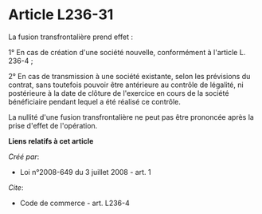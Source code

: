 # Article L236-31

La fusion transfrontalière prend effet : 

1° En cas de création d'une société nouvelle, conformément à l'article L. 236-4 ; 

2° En cas de transmission à une société existante, selon les prévisions du contrat, sans toutefois pouvoir être antérieure au
contrôle de légalité, ni postérieure à la date de clôture de l'exercice en cours de la société bénéficiaire pendant lequel a
été réalisé ce contrôle. 

La nullité d'une fusion transfrontalière ne peut pas être prononcée après la prise d'effet de l'opération.

**Liens relatifs à cet article**

_Créé par_:

  - Loi n°2008-649 du 3 juillet 2008 - art. 1

_Cite_:

  - Code de commerce - art. L236-4
